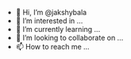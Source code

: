 - 👋 Hi, I’m @jakshybala
- 👀 I’m interested in ...
- 🌱 I’m currently learning ...
- 💞️ I’m looking to collaborate on ...
- 📫 How to reach me ...

<!---
jakshybala/jakshybala is a ✨ special ✨ repository because its `README.md` (this file) appears on your GitHub profile.
You can click the Preview link to take a look at your changes.
--->
